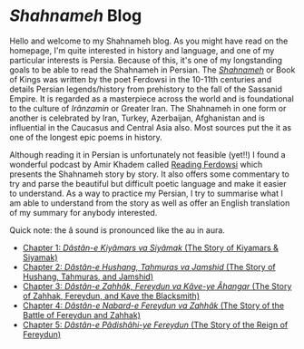 # *Shahnameh* Blog

Hello and welcome to my Shahnameh blog. As you might have read on the homepage, I'm quite interested in history and language, and one of my particular interests is Persia. Because of this, it's one of my longstanding goals
to be able to read the Shahnameh in Persian. The [*Shahnameh*](https://en.wikipedia.org/wiki/Shahnameh) or Book of Kings was written by the poet Ferdowsi in the
10-11th centuries and details Persian legends/history from prehistory to the fall of the Sassanid Empire. It is regarded as a masterpiece across the world and is foundational to the culture of *Irânzamin* or Greater Iran. The Shahnameh in one form or
another is celebrated by Iran, Turkey, Azerbaijan, Afghanistan and is influential in the Caucasus and Central Asia also. Most sources put the it as one of the longest
epic poems in history.

Although reading it in Persian is unfortunately not feasible (yet!!) I found a wonderful podcast by Amir Khadem called [Reading Ferdowsi](https://readingferdowsi.com/) which presents
the Shahnameh story by story. It also offers some commentary to try and parse the beautiful but difficult poetic language and make it easier to understand. As a way to
practice my Persian, I try to summarise what I am able to understand from the story as well as offer an English translation of my summary for anybody interested.

Quick note: the â sound is pronounced like the au in aura.

* [Chapter 1: *Dâstân-e Kiyâmars va Siyâmak* (The Story of Kiyamars & Siyamak)](./yekom.md)
* [Chapter 2: *Dâstân-e Hushang, Tahmuras va Jamshid* (The Story of Hushang, Tahmuras, and Jamshid)](./dovvom.md)
* [Chapter 3: *Dâstân-e Zahhâk, Fereydun va Kâve-ye Âhangar* (The Story of Zahhak, Fereydun, and Kave the Blacksmith)](./sevvom.md)
* [Chapter 4: *Dâstân-e Nabard-e Fereydun va Zahhâk* (The Story of the Battle of Fereydun and Zahhak) ](./chaharom.md)
* [Chapter 5: *Dâstân-e Pâdishâhi-ye Fereydun* (The Story of the Reign of Fereydun) ](./panjom.md) 
